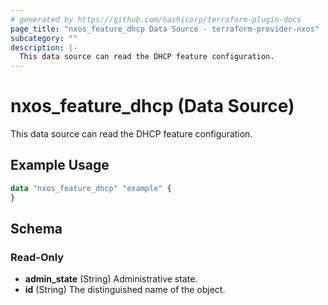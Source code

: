```yaml
---
# generated by https://github.com/hashicorp/terraform-plugin-docs
page_title: "nxos_feature_dhcp Data Source - terraform-provider-nxos"
subcategory: ""
description: |-
  This data source can read the DHCP feature configuration.
---
```


# nxos_feature_dhcp (Data Source)

This data source can read the DHCP feature configuration.

## Example Usage

```terraform
data "nxos_feature_dhcp" "example" {
}
```

<!-- schema generated by tfplugindocs -->
## Schema

### Read-Only

- **admin_state** (String) Administrative state.
- **id** (String) The distinguished name of the object.


